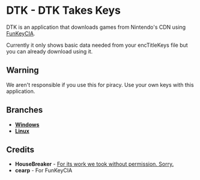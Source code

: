 # DTK - DTK Takes Keys
DTK is an application that downloads games from Nintendo's CDN using [FunKeyCIA](http://gbatemp.net/threads/release-funkeycia-make-good-cias-from-eshop-content-no-tickets-needed.423025/).

Currently it only shows basic data needed from your encTitleKeys file but you can already download using it.

## Warning
We aren't responsible if you use this for piracy. Use your own keys with this application.

## Branches
* [**Windows**](https://github.com/justync7/DTK/tree/windows)
* [**Linux**](https://github.com/justync7/DTK/tree/linux)

## Credits
* **HouseBreaker** - [For its work we took without permission. Sorry.](https://github.com/HouseBreaker/NintendoCDN-TicketParser)
* **cearp** - For FunKeyCIA
